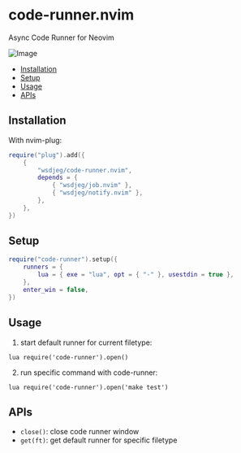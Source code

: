 # code-runner.nvim

Async Code Runner for Neovim

![Image](https://github.com/user-attachments/assets/e8a3d6e8-59ee-41b1-bb19-be0a1d3d997f)

<!-- vim-markdown-toc GFM -->

* [Installation](#installation)
* [Setup](#setup)
* [Usage](#usage)
* [APIs](#apis)

<!-- vim-markdown-toc -->

## Installation

With nvim-plug:

```lua
require("plug").add({
	{
		"wsdjeg/code-runner.nvim",
		depends = {
			{ "wsdjeg/job.nvim" },
			{ "wsdjeg/notify.nvim" },
		},
	},
})
```

## Setup

```lua
require("code-runner").setup({
	runners = {
		lua = { exe = "lua", opt = { "-" }, usestdin = true },
	},
	enter_win = false,
})
```

## Usage

1. start default runner for current filetype:

```
lua require('code-runner').open()
```

2. run specific command with code-runner:

```
lua require('code-runner').open('make test')
```

## APIs

- `close()`: close code runner window
- `get(ft)`: get default runner for specific filetype
